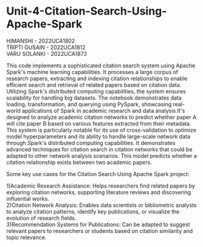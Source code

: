 # Unit-4-Citation-Search-Using-Apache-Spark

HIMANSHI - 2022UCA1802 <br>
TRIPTI GUSAIN - 2022UCA1812 <br>
VARU SOLANKI - 2022UCA1873 <br>

This code implements a sophisticated citation search system using Apache Spark's machine learning capabilities. It processes a large corpus of research papers, extracting and indexing citation relationships to enable efficient search and retrieval of related papers based on citation data. Utilizing Spark's distributed computing capabilities, the system ensures scalability for handling big datasets. The notebook demonstrates data loading, transformation, and querying using PySpark, showcasing real-world applications of Spark in academic research and data analysis.It's designed to analyze academic citation networks to predict whether paper A will cite paper B based on various features extracted from their metadata.
This system is particularly notable for its use of cross-validation to optimize model hyperparameters and its ability to handle large-scale network data through Spark's distributed computing capabilities. It demonstrates advanced techniques for citation search in citation networks that could be adapted to other network analysis scenarios.
This model predicts whether a citation relationship exists between two academic papers.

Some key use cases for the Citation Search Using Apache Spark project:

1)Academic Research Assistance: Helps researchers find related papers by exploring citation networks, supporting literature reviews and discovering influential works.<br>
2)Citation Network Analysis: Enables data scientists or bibliometric analysts to analyze citation patterns, identify key publications, or visualize the evolution of research fields.<br>
3)Recommendation Systems for Publications: Can be adapted to suggest relevant papers to researchers or students based on citation similarity and topic relevance.<br>
